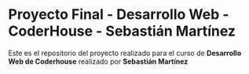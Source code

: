 # Proyecto Final - Desarrollo Web - CoderHouse - Sebastián Martínez

Este es el repositorio del proyecto realizado para el curso de **Desarrollo Web de Coderhouse** realizado por **Sebastián Martínez**
